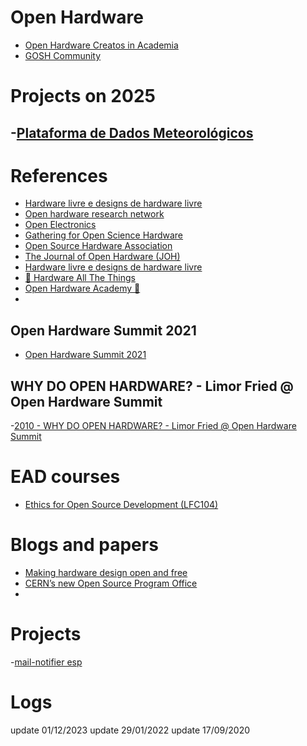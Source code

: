 # Open Hardware
 - [Open Hardware Creatos in Academia](https://ohca.oshwa.org/)
 - [GOSH Community ](https://forum.openhardware.science/)

# Projects on 2025
-[Plataforma de Dados Meteorológicos](https://github.com/romildodcm/plataforma-de-dados-meteorologicos)
 - 
# References
- [Hardware livre e designs de hardware livre](https://www.gnu.org/philosophy/free-hardware-designs.html)
- [Open hardware research network](https://open-hardware.network/)
- [Open Electronics](https://www.open-electronics.org/)
- [Gathering for Open Science Hardware](http://openhardware.science/)
- [Open Source Hardware Association](https://www.oshwa.org/)
- [The Journal of Open Hardware (JOH)](https://openhardware.metajnl.com/)
- [Hardware livre e designs de hardware livre](https://www.gnu.org/philosophy/free-hardware-designs.html)
- [🔌 Hardware All The Things](https://swisskyrepo.github.io/HardwareAllTheThings/#)
- [Open Hardware Academy 🚀](https://www.openhardware.academy/01_Welcome.html)
- 
## Open Hardware Summit 2021
- [Open Hardware Summit 2021](https://www.youtube.com/watch?v=KbNqtjLEN3U)

## WHY DO OPEN HARDWARE? - Limor Fried @ Open Hardware Summit 
-[2010 - WHY DO OPEN HARDWARE? - Limor Fried @ Open Hardware Summit](https://www.youtube.com/watch?v=UYRhupdnUcY)

# EAD courses
- [Ethics for Open Source Development (LFC104)](https://training.linuxfoundation.org/training/ethics-for-open-source-development-lfc104/)


# Blogs and papers
- [Making hardware design open and free](https://home.cern/news/news/knowledge-sharing/making-hardware-design-open-and-free)
- [CERN’s new Open Source Program Office](https://home.cern/news/news/computing/cerns-new-open-source-program-office)
- 
# Projects
-[mail-notifier esp](https://blog.zakkemble.net/mail-notifier-wifi-edition/)

# Logs
update 01/12/2023
update 29/01/2022
update 17/09/2020

